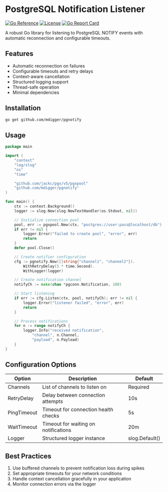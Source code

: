 # PostgreSQL Notification Listener

[![Go Reference](https://pkg.go.dev/badge/github.com/mdigger/pgnotify.svg)](https://pkg.go.dev/github.com/mdigger/pgnotify)
[![License](https://img.shields.io/badge/license-MIT-blue.svg)](LICENSE)
[![Go Report Card](https://goreportcard.com/badge/github.com/mdigger/pgnotify)](https://goreportcard.com/report/github.com/mdigger/pgnotify)

A robust Go library for listening to PostgreSQL NOTIFY events with automatic reconnection and configurable timeouts.

## Features

- Automatic reconnection on failures
- Configurable timeouts and retry delays
- Context-aware cancellation
- Structured logging support
- Thread-safe operation
- Minimal dependencies

## Installation

```bash
go get github.com/mdigger/pgnotify
```

## Usage

```go
package main

import (
	"context"
	"log/slog"
	"os"
	"time"

	"github.com/jackc/pgx/v5/pgxpool"
	"github.com/mdigger/pgnotify"
)

func main() {
	ctx := context.Background()
	logger := slog.New(slog.NewTextHandler(os.Stdout, nil))

	// Initialize connection pool
	pool, err := pgxpool.New(ctx, "postgres://user:pass@localhost/db")
	if err != nil {
		logger.Error("failed to create pool", "error", err)
		return
	}
	defer pool.Close()

	// Create notifier configuration
	cfg := pgnotify.New([]string{"channel1", "channel2"}).
		WithRetryDelay(5 * time.Second).
		WithLogger(logger)

	// Create notification channel
	notifyCh := make(chan *pgconn.Notification, 100)

	// Start listening
	if err := cfg.Listen(ctx, pool, notifyCh); err != nil {
		logger.Error("listener failed", "error", err)
		return
	}

	// Process notifications
	for n := range notifyCh {
		logger.Info("received notification", 
			"channel", n.Channel,
			"payload", n.Payload)
	}
}
```

## Configuration Options

| Option | Description | Default |
|--------|-------------|---------|
| Channels | List of channels to listen on | Required |
| RetryDelay | Delay between connection attempts | 10s |
| PingTimeout | Timeout for connection health checks | 5s |
| WaitTimeout | Timeout for waiting on notifications | 20m |
| Logger | Structured logger instance | slog.Default() |

## Best Practices

1. Use buffered channels to prevent notification loss during spikes
2. Set appropriate timeouts for your network conditions
3. Handle context cancellation gracefully in your application
4. Monitor connection errors via the logger

